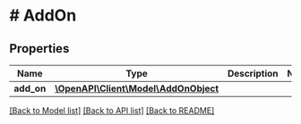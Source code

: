 # # AddOn

## Properties

Name | Type | Description | Notes
------------ | ------------- | ------------- | -------------
**add_on** | [**\OpenAPI\Client\Model\AddOnObject**](AddOnObject.md) |  |

[[Back to Model list]](../../README.md#models) [[Back to API list]](../../README.md#endpoints) [[Back to README]](../../README.md)

